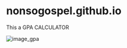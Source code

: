 # nonsogospel.github.io
This a GPA CALCULATOR

![image_gpa](https://user-images.githubusercontent.com/79617146/122864305-4aa7fb80-d31c-11eb-8374-746015986e26.png)

